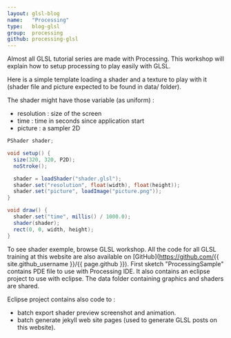 ```yaml
---
layout: glsl-blog
name:   "Processing"
type:   blog-glsl
group:  processing
github: processing-glsl
---
```


Almost all GLSL tutorial series are made with Processing. This workshop will explain how to setup processing to play easily with GLSL.

Here is a simple template loading a shader and a texture to play with it (shader file and picture expected to be found in data/ folder).

The shader might have those variable (as uniform) :

- resolution : size of the screen
- time : time in seconds since application start
- picture : a sampler 2D

``` java
PShader shader;

void setup() {
  size(320, 320, P2D);
  noStroke();

  shader = loadShader("shader.glsl");
  shader.set("resolution", float(width), float(height));
  shader.set("picture", loadImage("picture.png"));
}

void draw() {
  shader.set("time", millis() / 1000.0);  
  shader(shader);
  rect(0, 0, width, height);
}
```

To see shader exemple, browse GLSL workshop. All the code for all GLSL training at this website are also available on [GitHub](https://github.com/{{ site.github_username }}/{{ page.github }}). First sketch "ProcessingSample" contains PDE file to use with Processing IDE. It also contains an eclipse project to use with eclipse. The data folder containing graphics and shaders are shared.

Eclipse project contains also code to :

- batch export shader preview screenshot and animation.
- batch generate jekyll web site pages (used to generate GLSL posts on this website).
